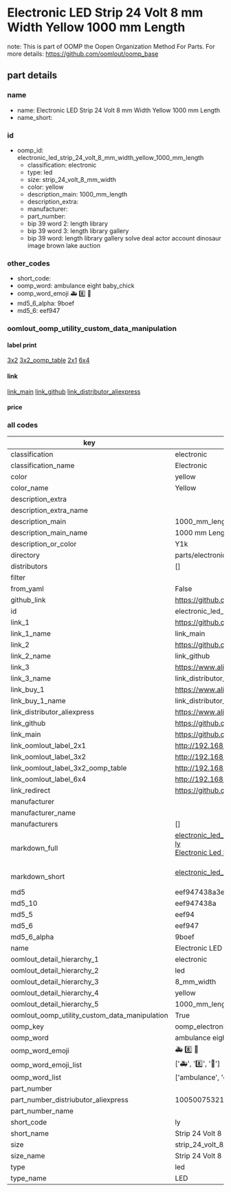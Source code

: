 # Electronic LED Strip 24 Volt 8 mm Width Yellow 1000 mm Length  

note: This is part of OOMP the Oopen Organization Method For Parts. For more details: https://github.com/oomlout/oomp_base

##  part details
  







### name
* name: Electronic LED Strip 24 Volt 8 mm Width Yellow 1000 mm Length
* name_short: 
### id
* oomp_id: electronic_led_strip_24_volt_8_mm_width_yellow_1000_mm_length
  * classification: electronic
  * type: led
  * size: strip_24_volt_8_mm_width
  * color: yellow
  * description_main: 1000_mm_length
  * description_extra: 
  * manufacturer: 
  * part_number: 
  * bip 39 word 2: length library
  * bip 39 word 3: length library gallery
  * bip 39 word: length library gallery solve deal actor account dinosaur image brown lake auction

### other_codes
* short_code: 
* oomp_word: ambulance eight baby_chick
* oomp_word_emoji :ambulance: :eight: :baby_chick:
* md5_6_alpha: 9boef
* md5_6: eef947






### oomlout_oomp_utility_custom_data_manipulation
#### label print
[3x2](http://192.168.1.245:1112/?label=oomp%209boef)
[3x2_oomp_table](http://192.168.1.108:1112/?label=oomp%209boef)
[2x1](http://192.168.1.242:1112/?label=oomp%209boef)
[6x4](http://192.168.1.55:1112/?label=oomp%209boef)    

#### link

[link_main](https://github.com/oomlout/oomlout_oomp_version_1_messy/tree/main/parts/electronic_led_strip_24_volt_8_mm_width_yellow_1000_mm_length) [link_github](https://github.com/oomlout/oomlout_oomp_version_1_messy/tree/main/parts/electronic_led_strip_24_volt_8_mm_width_yellow_1000_mm_length) [link_distributor_aliexpress](https://www.aliexpress.com/item/1005007532172895.html)                            

#### price







### all codes 
| key | value |  
| --- | --- |  
| classification | electronic |  
| classification_name | Electronic |  
| color | yellow |  
| color_name | Yellow |  
| description_extra |  |  
| description_extra_name |  |  
| description_main | 1000_mm_length |  
| description_main_name | 1000 mm Length |  
| description_or_color | Y1k |  
| directory | parts/electronic_led_strip_24_volt_8_mm_width_yellow_1000_mm_length |  
| distributors | [] |  
| filter |  |  
| from_yaml | False |  
| github_link | https://github.com/oomlout/oomlout_oomp_part_src/tree/main/parts/electronic_led_strip_24_volt_8_mm_width_yellow_1000_mm_length |  
| id | electronic_led_strip_24_volt_8_mm_width_yellow_1000_mm_length |  
| link_1 | https://github.com/oomlout/oomlout_oomp_version_1_messy/tree/main/parts/electronic_led_strip_24_volt_8_mm_width_yellow_1000_mm_length |  
| link_1_name | link_main |  
| link_2 | https://github.com/oomlout/oomlout_oomp_version_1_messy/tree/main/parts/electronic_led_strip_24_volt_8_mm_width_yellow_1000_mm_length |  
| link_2_name | link_github |  
| link_3 | https://www.aliexpress.com/item/1005007532172895.html |  
| link_3_name | link_distributor_aliexpress |  
| link_buy_1 | https://www.aliexpress.com/item/1005007532172895.html |  
| link_buy_1_name | link_distributor_aliexpress |  
| link_distributor_aliexpress | https://www.aliexpress.com/item/1005007532172895.html |  
| link_github | https://github.com/oomlout/oomlout_oomp_version_1_messy/tree/main/parts/electronic_led_strip_24_volt_8_mm_width_yellow_1000_mm_length |  
| link_main | https://github.com/oomlout/oomlout_oomp_version_1_messy/tree/main/parts/electronic_led_strip_24_volt_8_mm_width_yellow_1000_mm_length |  
| link_oomlout_label_2x1 | http://192.168.1.242:1112/?label=oomp%209boef |  
| link_oomlout_label_3x2 | http://192.168.1.245:1112/?label=oomp%209boef |  
| link_oomlout_label_3x2_oomp_table | http://192.168.1.108:1112/?label=oomp%209boef |  
| link_oomlout_label_6x4 | http://192.168.1.55:1112/?label=oomp%209boef |  
| link_redirect | https://github.com/oomlout/oomlout_oomp_version_1_messy/tree/main/parts/electronic_led_strip_24_volt_8_mm_width_yellow_1000_mm_length |  
| manufacturer |  |  
| manufacturer_name |  |  
| manufacturers | [] |  
| markdown_full | [electronic_led_strip_24_volt_8_mm_width_yellow_1000_mm_length](none)<br>[ly](none)<br>[Electronic Led Strip 24 Volt 8 Mm Width Yellow 1000 Mm Length](none)<br><br> |  
| markdown_short | [electronic_led_strip_24_volt_8_mm_width_yellow_1000_mm_length](none)<br><br> |  
| md5 | eef947438a3e60300a9c1ceebe204400 |  
| md5_10 | eef947438a |  
| md5_5 | eef94 |  
| md5_6 | eef947 |  
| md5_6_alpha | 9boef |  
| name | Electronic LED Strip 24 Volt 8 mm Width Yellow 1000 mm Length |  
| oomlout_detail_hierarchy_1 | electronic |  
| oomlout_detail_hierarchy_2 | led |  
| oomlout_detail_hierarchy_3 | 8_mm_width |  
| oomlout_detail_hierarchy_4 | yellow |  
| oomlout_detail_hierarchy_5 | 1000_mm_length |  
| oomlout_oomp_utility_custom_data_manipulation | True |  
| oomp_key | oomp_electronic_led_strip_24_volt_8_mm_width_yellow_1000_mm_length |  
| oomp_word | ambulance eight baby_chick |  
| oomp_word_emoji | :ambulance: :eight: :baby_chick: |  
| oomp_word_emoji_list | [':ambulance:', ':eight:', ':baby_chick:'] |  
| oomp_word_list | ['ambulance', 'eight', 'baby_chick'] |  
| part_number |  |  
| part_number_distriubutor_aliexpress | 1005007532172895 |  
| part_number_name |  |  
| short_code | ly |  
| short_name | Strip 24 Volt 8 Mm Width Yellow1000 Mm Length Led |  
| size | strip_24_volt_8_mm_width |  
| size_name | Strip 24 Volt 8 mm Width |  
| type | led |  
| type_name | LED |  
